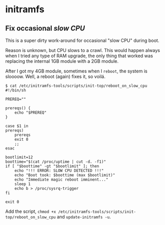 # initramfs

## Fix occasional *slow CPU*

This is a super dirty work-around for occasional "slow CPU" during boot.

Reason is unknown, but CPU slows to a crawl. This would happen always when I tried any type of RAM upgrade, the only thing that worked was replacing the internal 1GB module with a 2GB module.

After I got my 4GB module, sometimes when I `reboot`, the system is sloooow. Well, a reboot (again) fixes it, so voilá.

```console
$ cat /etc/initramfs-tools/scripts/init-top/reboot_on_slow_cpu
#!/bin/sh

PREREQ=""

prereqs() {
	echo "$PREREQ"
}

case $1 in
prereqs)
	prereqs
	exit 0
	;;
esac

bootlimit=12
boottime="$(cat /proc/uptime | cut -d. -f1)"
if [ "$boottime" -gt "$bootlimit" ]; then
	echo "!!! ERROR: SLOW CPU DETECTED !!!"
	echo "Boot took: $boottime (max $bootlimit)"
	echo "Immediate magic reboot imminent..."
	sleep 1
	echo b > /proc/sysrq-trigger
fi

exit 0
```

Add the script, `chmod +x /etc/initramfs-tools/scripts/init-top/reboot_on_slow_cpu` and `update-initramfs -u`.
